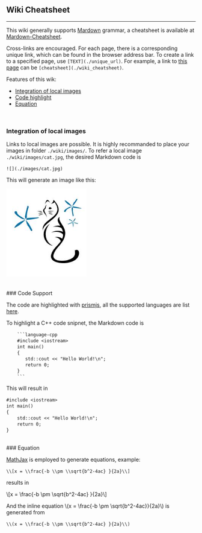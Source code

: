 ## Wiki Cheatsheet

-------------------------------------------

This wiki generally supports [Mardown](https://en.wikipedia.org/wiki/Markdown) grammar, a cheatsheet is available at [Mardown-Cheatsheet](https://github.com/adam-p/markdown-here/wiki/Markdown-Cheatsheet).

Cross-links are encouraged.
For each page, there is a corresponding unique link, which can be found in the browser address bar.
To create a link to a specified page, use `[TEXT](./unique_url)`.
For example, a link to [this page](./wiki_cheatsheet) can be `[cheatsheet](./wiki_cheatsheet)`.

Features of this wik:

+ [Integration of local images](#images)
+ [Code highlight](#code)
+ [Equation](#equation)


<br>

<a name="images"/>

### Integration of local images

Links to local images are possible.
It is highly recommanded to place your images in folder `./wiki/images/`.
To refer a local image `./wiki/images/cat.jpg`, the desired Markdown code is

```language-markup
![](./images/cat.jpg)
```

This will generate an image like this:

![](./images/cat.jpg)

<br>

<a name="code"/>
### Code Support

The code are highlighted with [prismjs](https://prismjs.com/), all the supported languages are list [here](https://prismjs.com/#languages-list).

To highlight a C++ code snipnet, the Markdown code is

```language-markup
    ```language-cpp
    #include <iostream>
    int main()
    {
       std::cout << "Hello World!\n";
       return 0;
    }
    ```
```

This will result in
```language-cpp
#include <iostream>
int main()
{
    std::cout << "Hello World!\n";
    return 0;
}
```


<br>

<a name="equation"/>
### Equation

[MathJax](https://www.mathjax.org/) is employed to generate equations, example:

```language-none
\\[x = \\frac{-b \\pm \\sqrt{b^2-4ac} }{2a}\\]
```

results in

\\[x = \\frac{-b \\pm \\sqrt{b^2-4ac} }{2a}\\]

And the inline equation  \\(x = \\frac{-b \\pm \\sqrt{b^2-4ac}}{2a}\\) is generated from

```language-none
\\(x = \\frac{-b \\pm \\sqrt{b^2-4ac} }{2a}\\)
```




